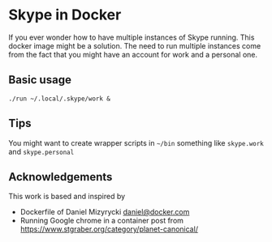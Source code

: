 Skype in Docker
===============

If you ever wonder how to have multiple instances of Skype running.
This docker image might be a solution.
The need to run multiple instances come from the fact that you might have an account for work and a personal one.

Basic usage
-----------

    ./run ~/.local/.skype/work &

Tips
----

You might want to create wrapper scripts in `~/bin` something like `skype.work` and `skype.personal`

Acknowledgements
----------------

This work is based and inspired by

  - Dockerfile of Daniel Mizyrycki <daniel@docker.com>
  - Running Google chrome in a container post from https://www.stgraber.org/category/planet-canonical/
